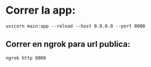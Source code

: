 # Correr la app: 

```uvicorn main:app --reload --host 0.0.0.0 --port 8000```

## Correr en ngrok para url publica:
``` ngrok http 8000 ```
